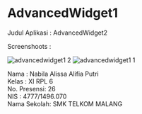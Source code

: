 # AdvancedWidget1

Judul Aplikasi : AdvancedWidget2

Screenshoots :

![advancedwidget1 2](https://cloud.githubusercontent.com/assets/22170423/22786798/8ff18bbe-ef0c-11e6-9fa9-6e624868297f.jpg)
![advancedwidget1 1](https://cloud.githubusercontent.com/assets/22170423/22786792/8de19382-ef0c-11e6-97e2-14e841b73883.jpg)

Nama : Nabila Alissa Alifia Putri  <br />
Kelas : XI RPL 6 <br />
No. Presensi: 26 <br />
NIS : 4777/1496.070 <br />
Nama Sekolah: SMK TELKOM MALANG <br />

